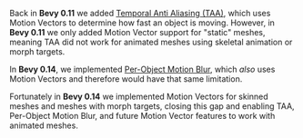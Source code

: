 <!-- Implement motion vectors and TAA for skinned meshes and meshes with morph targets. -->
<!-- https://github.com/bevyengine/bevy/pull/13572 -->

Back in **Bevy 0.11** we added [Temporal Anti Aliasing (TAA)](/news/bevy-0-11/#temporal-anti-aliasing), which uses Motion Vectors to determine how fast an object is moving. However, in **Bevy 0.11** we only added Motion Vector support for "static" meshes, meaning TAA did not work for animated meshes using skeletal animation or morph targets.

In **Bevy 0.14**, we implemented [Per-Object Motion Blur](#per-object-motion-blur), which _also_ uses Motion Vectors and therefore would have that same limitation.

Fortunately in **Bevy 0.14** we implemented Motion Vectors for skinned meshes and meshes with morph targets, closing this gap and enabling TAA, Per-Object Motion Blur, and future Motion Vector features to work with animated meshes.
